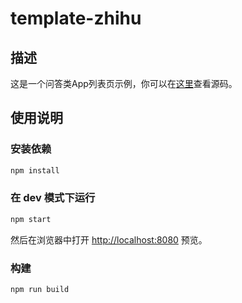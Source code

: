 # template-zhihu

## 描述

这是一个问答类App列表页示例，你可以在[这里](https://github.com/alibaba/rax/tree/master/packages/template-zhihu)查看源码。

## 使用说明

### 安装依赖

```bash
npm install
```

### 在 dev 模式下运行

```bash
npm start
```

然后在浏览器中打开 [http://localhost:8080](http://localhost:8080) 预览。

### 构建

```bash
npm run build
```
